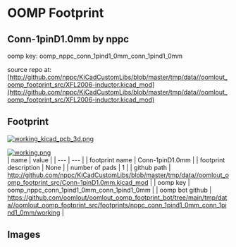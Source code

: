 # OOMP Footprint  
## Conn-1pinD1.0mm  by nppc  
  
oomp key: oomp_nppc_conn_1pind1_0mm_conn_1pind1_0mm  
  
source repo at: [http://github.com/nppc/KiCadCustomLibs/blob/master/tmp/data//oomlout_oomp_footprint_src/XFL2006-inductor.kicad_mod](http://github.com/nppc/KiCadCustomLibs/blob/master/tmp/data//oomlout_oomp_footprint_src/XFL2006-inductor.kicad_mod)  
## Footprint  
  
[![working_kicad_pcb_3d.png](working_kicad_pcb_3d_600.png)](working_kicad_pcb_3d.png)  
  
[![working.png](working_600.png)](working.png)  
| name | value | 
| --- | --- | 
| footprint name | Conn-1pinD1.0mm | 
| footprint description | None | 
| number of pads | 1 | 
| github path | http://github.com/nppc/KiCadCustomLibs/blob/master/tmp/data//oomlout_oomp_footprint_src/Conn-1pinD1.0mm.kicad_mod | 
| oomp key | oomp_nppc_conn_1pind1_0mm_conn_1pind1_0mm | 
| oomp bot github | https://github.com/oomlout/oomlout_oomp_footprint_bot/tree/main/tmp/data//oomlout_oomp_footprint_src/footprints/nppc_conn_1pind1_0mm_conn_1pind1_0mm/working | 
## Images  

